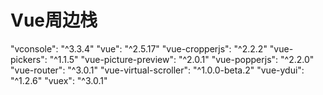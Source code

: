 # Vue周边栈

"vconsole": "^3.3.4"
"vue": "^2.5.17"
"vue-cropperjs": "^2.2.2"
"vue-pickers": "^1.1.5"
"vue-picture-preview": "^2.0.1"
"vue-popperjs": "^2.2.0"
"vue-router": "^3.0.1"
"vue-virtual-scroller": "^1.0.0-beta.2"
"vue-ydui": "^1.2.6"
"vuex": "^3.0.1"
